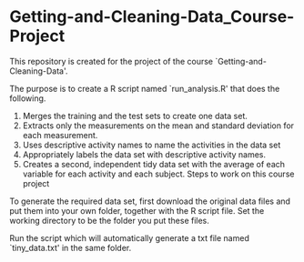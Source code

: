 # Getting-and-Cleaning-Data_Course-Project
This repository is created for the project of the course `Getting-and-Cleaning-Data'.

The purpose is to create a R script named `run_analysis.R' that does the following.

1. Merges the training and the test sets to create one data set.
2. Extracts only the measurements on the mean and standard deviation for each measurement.
3. Uses descriptive activity names to name the activities in the data set
4. Appropriately labels the data set with descriptive activity names.
5. Creates a second, independent tidy data set with the average of each variable for each activity and each subject.
Steps to work on this course project

To generate the required data set, first download the original data files and put them into your own folder, together with the R script file. Set the working directory to be the folder you put these files.

Run the script which will automatically generate a txt file named `tiny_data.txt' in the same folder.
